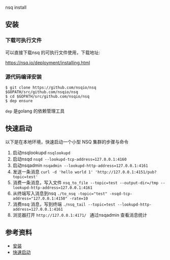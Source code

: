 <!-- ---
title: nsq install
date: 2018-09-18 12:34:11
category: language, go, nsq
--- -->

nsq install

## 安装

### 下载可执行文件

可以直接下载nsq 的可执行文件使用，下载地址:

https://nsq.io/deployment/installing.html

### 源代码编译安装

```
$ git clone https://github.com/nsqio/nsq $GOPATH/src/github.com/nsqio/nsq
$ cd $GOPATH/src/github.com/nsqio/nsq
$ dep ensure
```

`dep` 是golang 的依赖管理工具


## 快速启动

以下是在本地环境，快速启动一个小型 NSQ 集群的步骤与命令

1. 启动nsqlookupd `nsqlookupd`
2. 启动nsqd `nsqd --lookupd-tcp-address=127.0.0.1:4160`
3. 启动nsqadmin `nsqadmin --lookupd-http-address=127.0.0.1:4161`
4. 发送一条消息 `curl -d 'hello world 1' 'http://127.0.0.1:4151/pub?topic=test'`
5. 消费一条消息，写入文件 `nsq_to_file --topic=test --output-dir=/tmp --lookupd-http-address=127.0.0.1:4161`
6. 从终端写入消息到nsq `./to_nsq -topic="test" -nsqd-tcp-address="127.0.0.1:4150" -rate=10`
7. 消费nsq 消息，写到终端 `./nsq_tail --topic=test --lookupd-http-address=127.0.0.1:4161`
8. 浏览器打开 `http://127.0.0.1:4171/ ` 通过nsqadmin 查看消息统计

## 参考资料

- [安装](https://nsq.io/deployment/installing.html)
- [快速启动](https://nsq.io/overview/quick_start.html)